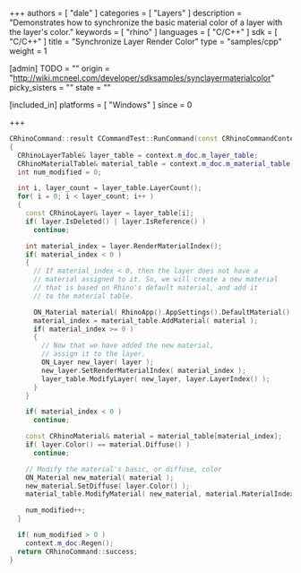 +++
authors = [ "dale" ]
categories = [ "Layers" ]
description = "Demonstrates how to synchronize the basic material color of a layer with the layer's color."
keywords = [ "rhino" ]
languages = [ "C/C++" ]
sdk = [ "C/C++" ]
title = "Synchronize Layer Render Color"
type = "samples/cpp"
weight = 1

[admin]
TODO = ""
origin = "http://wiki.mcneel.com/developer/sdksamples/synclayermaterialcolor"
picky_sisters = ""
state = ""

[included_in]
platforms = [ "Windows" ]
since = 0

+++

```cpp
CRhinoCommand::result CCommandTest::RunCommand(const CRhinoCommandContext& context)
{
  CRhinoLayerTable& layer_table = context.m_doc.m_layer_table;
  CRhinoMaterialTable& material_table = context.m_doc.m_material_table;
  int num_modified = 0;

  int i, layer_count = layer_table.LayerCount();
  for( i = 0; i < layer_count; i++ )
  {
    const CRhinoLayer& layer = layer_table[i];
    if( layer.IsDeleted() | layer.IsReference() )
      continue;

    int material_index = layer.RenderMaterialIndex();
    if( material_index < 0 )
    {
      // If material_index < 0, then the layer does not have a
      // material assigned to it. So, we will create a new material
      // that is based on Rhino's default material, and add it
      // to the material table.

      ON_Material material( RhinoApp().AppSettings().DefaultMaterial() );
      material_index = material_table.AddMaterial( material );
      if( material_index >= 0 )
      {
        // Now that we have added the new material,
        // assign it to the layer.
        ON_Layer new_layer( layer );
        new_layer.SetRenderMaterialIndex( material_index );
        layer_table.ModifyLayer( new_layer, layer.LayerIndex() );
      }
    }

    if( material_index < 0 )
      continue;

    const CRhinoMaterial& material = material_table[material_index];
    if( layer.Color() == material.Diffuse() )
      continue;

    // Modify the material's basic, or diffuse, color
    ON_Material new_material( material );
    new_material.SetDiffuse( layer.Color() );
    material_table.ModifyMaterial( new_material, material.MaterialIndex(), FALSE );

    num_modified++;
  }

  if( num_modified > 0 )
    context.m_doc.Regen();
  return CRhinoCommand::success;
}
```
